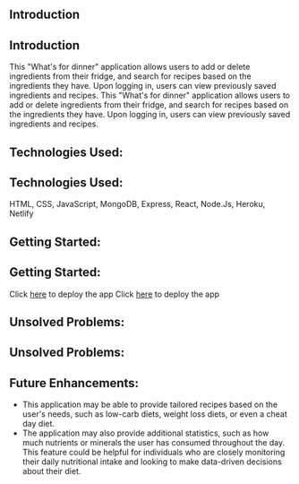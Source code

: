 ## Introduction

## Introduction

This "What's for dinner" application allows users to add or delete ingredients from their fridge, and search for recipes based on the ingredients they have. Upon logging in, users can view previously saved ingredients and recipes.
This "What's for dinner" application allows users to add or delete ingredients from their fridge, and search for recipes based on the ingredients they have. Upon logging in, users can view previously saved ingredients and recipes.

## Technologies Used:

## Technologies Used:

HTML, CSS, JavaScript, MongoDB, Express, React, Node.Js, Heroku, Netlify

## Getting Started:

## Getting Started:

Click [here](https://whatsfordinnerteam.netlify.app/) to deploy the app
Click [here](https://whatsfordinnerteam.netlify.app/) to deploy the app

## Unsolved Problems:

## Unsolved Problems:

## Future Enhancements:

- This application may be able to provide tailored recipes based on the user's needs, such as low-carb diets, weight loss diets, or even a cheat day diet.
- The application may also provide additional statistics, such as how much nutrients or minerals the user has consumed throughout the day. This feature could be helpful for individuals who are closely monitoring their daily nutritional intake and looking to make data-driven decisions about their diet.
